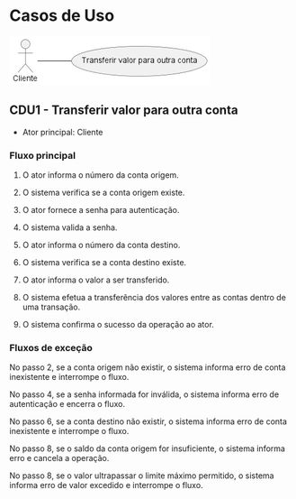 # Casos de Uso

![](1-1-diagrama_casos_de_uso.puml.png)

## CDU1 - Transferir valor para outra conta

* Ator principal: Cliente

### Fluxo principal

1. O ator informa o número da conta origem.

2. O sistema verifica se a conta origem existe.

3. O ator fornece a senha para autenticação.

4. O sistema valida a senha.

5. O ator informa o número da conta destino.

6. O sistema verifica se a conta destino existe.

7. O ator informa o valor a ser transferido.

8. O sistema efetua a transferência dos valores entre as contas dentro de uma transação.

9. O sistema confirma o sucesso da operação ao ator.


### Fluxos de exceção

No passo 2, se a conta origem não existir, o sistema informa erro de conta inexistente e interrompe o fluxo.

No passo 4, se a senha informada for inválida, o sistema informa erro de autenticação e encerra o fluxo.

No passo 6, se a conta destino não existir, o sistema informa erro de conta inexistente e interrompe o fluxo.

No passo 8, se o saldo da conta origem for insuficiente, o sistema informa erro e cancela a operação.

No passo 8, se o valor ultrapassar o limite máximo permitido, o sistema informa erro de valor excedido e interrompe o fluxo.
